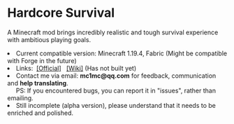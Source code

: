 # Hardcore Survival

<p>A Minecraft mod brings incredibly realistic and tough survival experience with ambitious playing goals.</p>
<li>Current compatible version: Minecraft 1.19.4, Fabric (Might be compatible with Forge in the future)</li>
<li>Links:&nbsp;&nbsp;<a href="http://hcs.coolpage.biz/">[Official]</a>&nbsp;&nbsp;
<a href="https://www.mcmod.cn/">[Wiki]</a> (Has not built yet)</li>
<li>Contact me via email: <b>mc1mc@qq.com</b> for feedback, communication and <b>help translating</b>.
<br/>&nbsp;&nbsp;&nbsp;&nbsp;&nbsp;PS: If you encountered bugs, you can report it in "issues", rather than emailing.</li>
<li>Still incomplete (alpha version), please understand that it needs to be enriched and polished.</li>